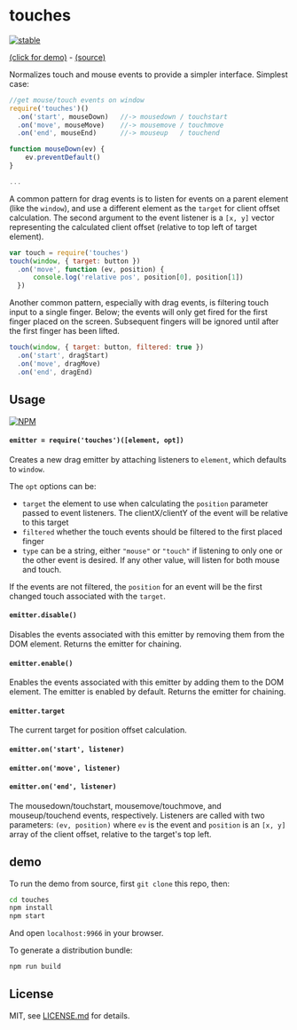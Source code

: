 # touches

[![stable](http://badges.github.io/stability-badges/dist/stable.svg)](http://github.com/badges/stability-badges)

[(click for demo)](http://jam3.github.io/touches/) - [(source)](demo.js)

Normalizes touch and mouse events to provide a simpler interface. Simplest case:

```js
//get mouse/touch events on window
require('touches')()
  .on('start', mouseDown)   //-> mousedown / touchstart
  .on('move', mouseMove)    //-> mousemove / touchmove
  .on('end', mouseEnd)      //-> mouseup   / touchend

function mouseDown(ev) {
    ev.preventDefault()
}

...
```

A common pattern for drag events is to listen for events on a parent element (like the `window`), and use a different element as the `target` for client offset calculation. The second argument to the event listener is a `[x, y]` vector representing the calculated client offset (relative to top left of target element).

```js
var touch = require('touches')
touch(window, { target: button })
  .on('move', function (ev, position) {
      console.log('relative pos', position[0], position[1])
  })
```

Another common pattern, especially with drag events, is filtering touch input to a single finger. Below; the events will only get fired for the first finger placed on the screen. Subsequent fingers will be ignored until after the first finger has been lifted. 

```js
touch(window, { target: button, filtered: true })
  .on('start', dragStart)
  .on('move', dragMove)
  .on('end', dragEnd)
```

## Usage

[![NPM](https://nodei.co/npm/touches.png)](https://www.npmjs.com/package/touches)

#### `emitter = require('touches')([element, opt])`

Creates a new drag emitter by attaching listeners to `element`, which defaults to `window`. 

The `opt` options can be:

- `target` the element to use when calculating the `position` parameter passed to event listeners. The clientX/clientY of the event will be relative to this target
- `filtered` whether the touch events should be filtered to the first placed finger
- `type` can be a string, either `"mouse"` or `"touch"` if listening to only one or the other event is desired. If any other value, will listen for both mouse and touch.


If the events are not filtered, the `position` for an event will be the first changed touch associated with the `target`. 

#### `emitter.disable()`

Disables the events associated with this emitter by removing them from the DOM element. Returns the emitter for chaining.

#### `emitter.enable()`

Enables the events associated with this emitter by adding them to the DOM element. The emitter is enabled by default. Returns the emitter for chaining.

#### `emitter.target`

The current target for position offset calculation.

#### `emitter.on('start', listener)`
#### `emitter.on('move', listener)`
#### `emitter.on('end', listener)`

The mousedown/touchstart, mousemove/touchmove, and mouseup/touchend events, respectively. Listeners are called with two parameters: `(ev, position)` where `ev` is the event and `position` is an `[x, y]` array of the client offset, relative to the target's top left.

## demo

To run the demo from source, first `git clone` this repo, then:

```sh
cd touches
npm install
npm start
```

And open `localhost:9966` in your browser.

To generate a distribution bundle: 

```sh
npm run build
```

## License

MIT, see [LICENSE.md](http://github.com/Jam3/touches/blob/master/LICENSE.md) for details.
